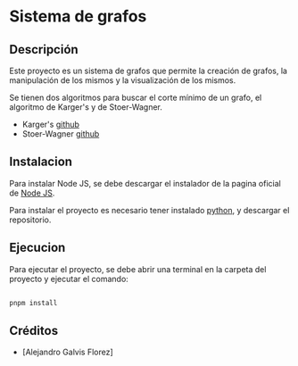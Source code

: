 
# Sistema de grafos
  

## Descripción

  

Este proyecto es un sistema de grafos que permite la creación de grafos, la manipulación de los mismos y la visualización de los mismos.

  

Se tienen dos algoritmos para buscar el corte mínimo de un grafo, el algoritmo de Karger's y de Stoer-Wagner.

 - Karger's [github](https://github.sre.pub/abcs-ab/Algorithms)
 - Stoer-Wagner [github](https://github.sre.pub/abcs-ab/Algorithms)



## Instalacion

  

Para instalar Node JS, se debe descargar el instalador de la pagina oficial de [Node JS](https://nodejs.org/es/download/).

  

Para instalar el proyecto es necesario tener instalado [python](https://www.python.org/downloads/), y descargar el repositorio.

  
  

## Ejecucion

Para ejecutar el proyecto, se debe abrir una terminal en la carpeta del proyecto y ejecutar el comando:

  

```bash     

pnpm install

```

## Créditos

  

* [Alejandro Galvis Florez]